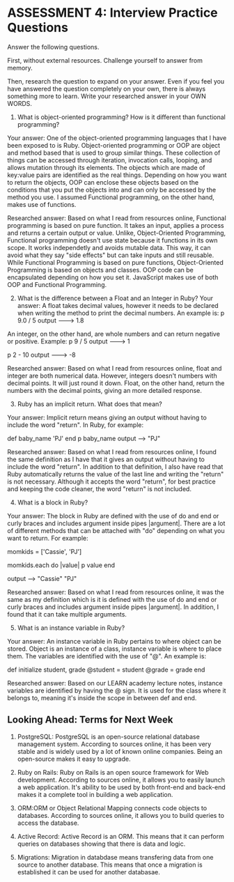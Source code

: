 # ASSESSMENT 4: Interview Practice Questions

Answer the following questions.

First, without external resources. Challenge yourself to answer from memory.

Then, research the question to expand on your answer. Even if you feel you have answered the question completely on your own, there is always something more to learn. Write your researched answer in your OWN WORDS.

1. What is object-oriented programming? How is it different than functional programming?

Your answer: 
One of the object-oriented programming languages that I have been exposed to is Ruby. Object-oriented programming or OOP are object and method based that is used to group similar things. These collection of things can be accessed through iteration, invocation calls, looping, and allows mutation through its elements. The objects which are made of key:value pairs are identified as the real things. Depending on how you want to return the objects, OOP can enclose these objects based on the conditions that you put the objects into and can only be accessed by the method you use. I assumed Functional programming, on the other hand, makes use of functions. 

Researched answer: 
Based on what I read from resources online, Functional programming is based on pure function. It takes an input, applies a process and returns a certain output or value. Unlike, Object-Oriented Programming, Functional programming doesn't use state because it functions in its own scope. It works independetly and avoids mutable data. This way, it can avoid what they say "side effects" but can take inputs and still reusable. While Functional Programming is based on pure functions, Object-Oriented Programming is based on objects and classes. OOP code can be encapsulated depending on how you set it. JavaScript makes use of both OOP and Functional Programming.

2. What is the difference between a Float and an Integer in Ruby?
Your answer:
A float takes decimal values, however it needs to be declared when writing the method to print the decimal numbers. An example is: 
p 9.0 / 5
output ---> 1.8

An integer, on the other hand, are whole numbers and can return negative or positive. Example:
p 9 / 5
output ---> 1

p 2 - 10
output ---> -8

Researched answer:
Based on what I read from resources online, float and integer are both numerical data. However, integers doesn't numbers with decimal points. It will just round it down. Float, on the other hand, return the numbers with the decimal points, giving an more detailed response.

3. Ruby has an implicit return. What does that mean?

Your answer: Implicit return means giving an output without having to include the word "return". In Ruby, for example:

def baby_name
    'PJ'
end
p baby_name
output --> "PJ"

Researched answer: 
Based on what I read from resources online, I found the same definition as I have that it gives an output without having to include the word "return". In addition to that definition, I also have read that Ruby automatically returns the value of the last line and writing the "return" is not necessary. Although it accepts the word "return", for best practice and keeping the code cleaner, the word "return" is not included.

4. What is a block in Ruby?

Your answer: The block in Ruby are defined with the use of do and end or curly braces and includes argument inside pipes |argument|. There are a lot of different methods that can be attached with "do" depending on what you want to return. For example: 

momkids = ['Cassie', 'PJ']

momkids.each do |value|
    p value
  end

output --> "Cassie"
            "PJ"

Researched answer:
Based on what I read from resources online, it was the same as my definition which is it is defined with the use of do and end or curly braces and includes argument inside pipes |argument|. In addition, I found that it can take multiple arguments.

5. What is an instance variable in Ruby?

Your answer:
An instance variable in Ruby pertains to where object can be stored. Object is an instance of a class, instance variable is where to place them. The variables are identified with the use of "@". An example is:

def initialize student, grade
        @student = student
        @grade = grade
end

Researched answer:
Based on our LEARN academy lecture notes, instance variables are identified by having the @ sign. It is used for the class where it belongs to, meaning it's inside the scope in between def and end. 

## Looking Ahead: Terms for Next Week

1. PostgreSQL: PostgreSQL is an open-source relational database management system. According to sources online, it has been very stable and is widely used by a lot of known online companies. Being an open-source makes it easy to upgrade.

2. Ruby on Rails:  Ruby on Rails is an open source framework for Web development. According to sources online, it allows you to easily launch a web application. It's ability to be used by both front-end and back-end makes it a complete tool in building a web application.

3. ORM:ORM or Object Relational Mapping connects code objects to databases. According to sources online, it allows you to build queries to access the database.

4. Active Record: Active Record is an ORM. This means that it can perform queries on databases showing that there is data and logic.

5. Migrations: Migration in databdase means transfering data from one source to another database. This means that once a migration is established it can be used for another databasae.
